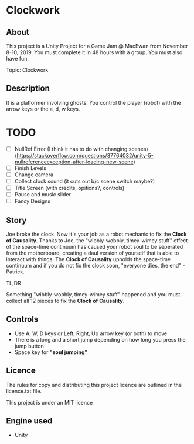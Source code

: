
# Clockwork

## About

This project is a Unity Project for a Game Jam \@ MacEwan from November 8-10, 2019. You must complete it in 48 hours with a group. You must also have fun.

Topic: Clockwork

## Description

It is a platformer involving ghosts. You control the player (robot) with the arrow keys or the a, d, w keys. 


# TODO

- [ ] NullRef Error (I think it has to do with changing scenes) (https://stackoverflow.com/questions/37764032/unity-5-nullreferenceexception-after-loading-new-scene)
- [ ] Finish Levels
- [ ] Change camera
- [ ] Collect clock sound (it cuts out b/c scene switch maybe?)
- [ ] Title Screen (with credits, opitions?, controls)
- [ ] Pause and music slider
- [ ] Fancy Designs

## Story

Joe broke the clock. Now it's your job as a robot mechanic to fix the **Clock of Causality**. 
Thanks to Joe, the "wibbly-wobbly, timey-wimey stuff" effect of the space-time continuum has caused your robot soul 
to be seperated from the motherboard, creating a daul version of yourself that is able to interact with things. 
The **Clock of Causality** upholds the space-time continuum and if you do not fix the clock soon, "everyone dies, the end" - Patrick.

TL;DR

Something "wibbly-wobbly, timey-wimey stuff" happened and you must collect all 12 pieces to fix the **Clock of Causality**.

## Controls

* Use A, W, D keys or Left, Right, Up arrow key (or both) to move
* There is a long and a short jump depending on how long you press the jump button
* Space key for **"soul jumping"**

## Licence

The rules for copy and distributing this project licence are
outlined in the licence.txt file.

This project is under an MIT licence

## Engine used

* Unity
